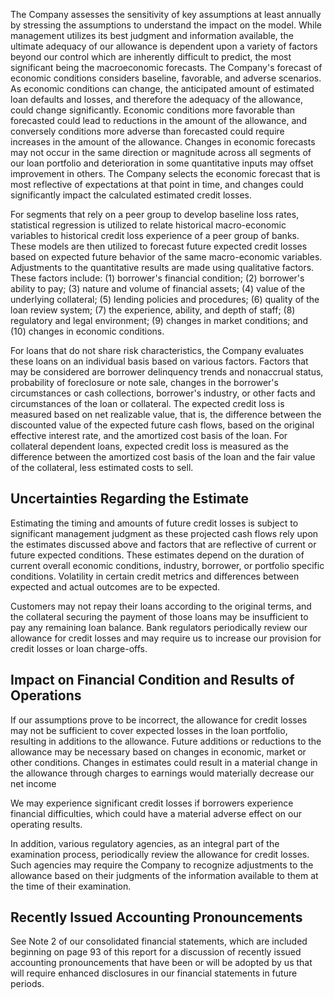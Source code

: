 The Company assesses the sensitivity of key assumptions at least annually by stressing the assumptions to understand the impact on the model. While management utilizes its best judgment and information available, the ultimate adequacy of our allowance is dependent upon a variety of factors beyond our control which are inherently difficult to predict, the most significant being the macroeconomic forecasts. The Company's forecast of economic conditions considers baseline, favorable, and adverse scenarios. As economic conditions can change, the anticipated amount of estimated loan defaults and losses, and therefore the adequacy of the allowance, could change significantly. Economic conditions more favorable than forecasted could lead to reductions in the amount of the allowance, and conversely conditions more adverse than forecasted could require increases in the amount of the allowance. Changes in economic forecasts may not occur in the same direction or magnitude across all segments of our loan portfolio and deterioration in some quantitative inputs may offset improvement in others. The Company selects the economic forecast that is most reflective of expectations at that point in time, and changes could significantly impact the calculated estimated credit losses.

For segments that rely on a peer group to develop baseline loss rates, statistical regression is utilized to relate historical macro-economic variables to historical credit loss experience of a peer group of banks. These models are then utilized to forecast future expected credit losses based on expected future behavior of the same macro-economic variables. Adjustments to the quantitative results are made using qualitative factors. These factors include: (1) borrower's financial condition; (2) borrower's ability to pay; (3) nature and volume of financial assets; (4) value of the underlying collateral; (5) lending policies and procedures; (6) quality of the loan review system; (7) the experience, ability, and depth of staff; (8) regulatory and legal environment; (9) changes in market conditions; and (10) changes in economic conditions.

For loans that do not share risk characteristics, the Company evaluates these loans on an individual basis based on various factors. Factors that may be considered are borrower delinquency trends and nonaccrual status, probability of foreclosure or note sale, changes in the borrower's circumstances or cash collections, borrower's industry, or other facts and circumstances of the loan or collateral. The expected credit loss is measured based on net realizable value, that is, the difference between the discounted value of the expected future cash flows, based on the original effective interest rate, and the amortized cost basis of the loan. For collateral dependent loans, expected credit loss is measured as the difference between the amortized cost basis of the loan and the fair value of the collateral, less estimated costs to sell.

## Uncertainties Regarding the Estimate

Estimating the timing and amounts of future credit losses is subject to significant management judgment as these projected cash flows rely upon the estimates discussed above and factors that are reflective of current or future expected conditions. These estimates depend on the duration of current overall economic conditions, industry, borrower, or portfolio specific conditions. Volatility in certain credit metrics and differences between expected and actual outcomes are to be expected.

Customers may not repay their loans according to the original terms, and the collateral securing the payment of those loans may be insufficient to pay any remaining loan balance. Bank regulators periodically review our allowance for credit losses and may require us to increase our provision for credit losses or loan charge-offs.

## Impact on Financial Condition and Results of Operations

If our assumptions prove to be incorrect, the allowance for credit losses may not be sufficient to cover expected losses in the loan portfolio, resulting in additions to the allowance. Future additions or reductions to the allowance may be necessary based on changes in economic, market or other conditions. Changes in estimates could result in a material change in the allowance through charges to earnings would materially decrease our net income

We may experience significant credit losses if borrowers experience financial difficulties, which could have a material adverse effect on our operating results.

In addition, various regulatory agencies, as an integral part of the examination process, periodically review the allowance for credit losses. Such agencies may require the Company to recognize adjustments to the allowance based on their judgments of the information available to them at the time of their examination.

## **Recently Issued Accounting Pronouncements**

See Note 2 of our consolidated financial statements, which are included beginning on page 93 of this report for a discussion of recently issued accounting pronouncements that have been or will be adopted by us that will require enhanced disclosures in our financial statements in future periods.
